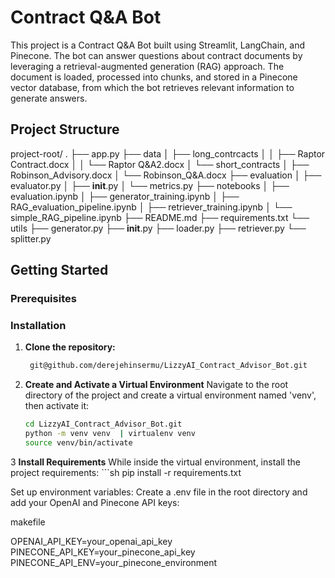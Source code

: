 # Contract Q&A Bot

This project is a Contract Q&A Bot built using Streamlit, LangChain, and Pinecone. The bot can answer questions about contract documents by leveraging a retrieval-augmented generation (RAG) approach. The document is loaded, processed into chunks, and stored in a Pinecone vector database, from which the bot retrieves relevant information to generate answers.

## Project Structure

project-root/
.
├── app.py
├── data
│   ├── long_contrcacts
│   │   ├── Raptor Contract.docx
│   │   └── Raptor Q&A2.docx
│   └── short_contracts
│       ├── Robinson_Advisory.docx
│       └── Robinson_Q&A.docx
├── evaluation
│   ├── evaluator.py
│   ├── __init__.py
│   └── metrics.py
├── notebooks
│   ├── evaluation.ipynb
│   ├── generator_training.ipynb
│   ├── RAG_evaluation_pipeline.ipynb
│   ├── retriever_training.ipynb
│   └── simple_RAG_pipeline.ipynb
├── README.md
├── requirements.txt
└── utils
    ├── generator.py
    ├── __init__.py
    ├── loader.py
    ├── retriever.py
    └── splitter.py


## Getting Started

### Prerequisites

### Installation

1. **Clone the repository:**
   ```bash
    git@github.com/derejehinsermu/LizzyAI_Contract_Advisor_Bot.git

2. **Create and Activate a Virtual Environment**
    Navigate to the root directory of the project and create a virtual environment named 'venv', then activate it:
    ```sh
    cd LizzyAI_Contract_Advisor_Bot.git
    python -m venv venv  | virtualenv venv
    source venv/bin/activate

3 **Install Requirements**
    While inside the virtual environment, install the project requirements:
    ```sh
    pip install -r requirements.txt


Set up environment variables:
Create a .env file in the root directory and add your OpenAI and Pinecone API keys:

makefile

OPENAI_API_KEY=your_openai_api_key
PINECONE_API_KEY=your_pinecone_api_key
PINECONE_API_ENV=your_pinecone_environment

